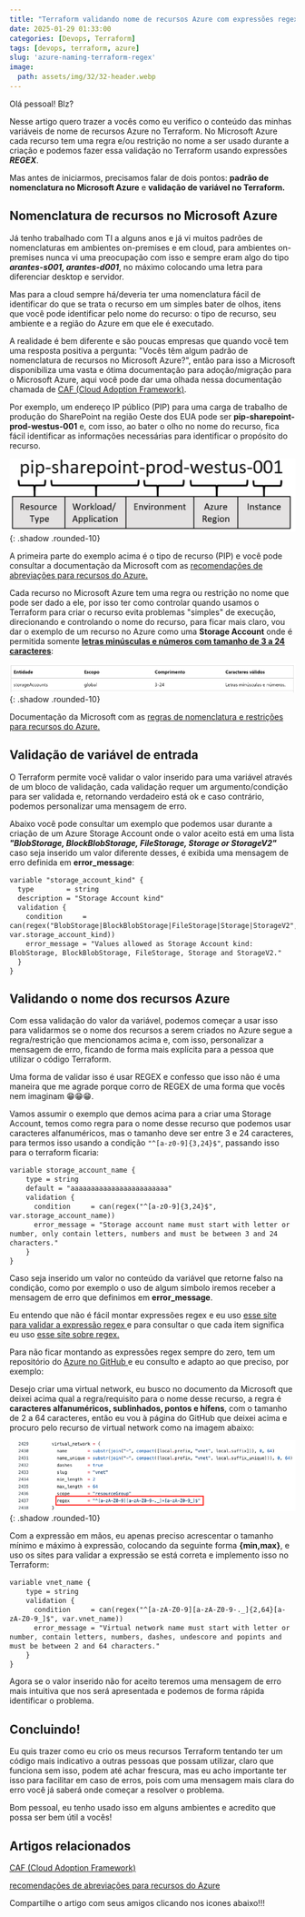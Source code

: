 ```yaml
---
title: "Terraform validando nome de recursos Azure com expressões regex"
date: 2025-01-29 01:33:00
categories: [Devops, Terraform]
tags: [devops, terraform, azure]
slug: 'azure-naming-terraform-regex'
image:
  path: assets/img/32/32-header.webp
---
```


Olá pessoal! Blz?

Nesse artigo quero trazer a vocês como eu verifico o conteúdo das minhas variáveis de nome de recursos Azure no Terraform. No Microsoft Azure cada recurso tem uma regra e/ou restrição no nome a ser usado durante a criação e podemos fazer essa validação no Terraform usando expressões ***REGEX***.

Mas antes de iniciarmos, precisamos falar de dois pontos: **padrão de nomenclatura no Microsoft Azure** e **validação de variável no Terraform.**

## Nomenclatura de recursos no Microsoft Azure

Já tenho trabalhado com TI a alguns anos e já vi muitos padrões de nomenclaturas em ambientes on-premises e em cloud, para ambientes on-premises nunca vi uma preocupação com isso e sempre eram algo do tipo ***arantes-s001, arantes-d001***, no máximo colocando uma letra para diferenciar desktop e servidor.

Mas para a cloud sempre há/deveria ter uma nomenclatura fácil de identificar do que se trata o recurso em um simples bater de olhos, itens que você pode identificar pelo nome do recurso: o tipo de recurso, seu ambiente e a região do Azure em que ele é executado. 

A realidade é bem diferente e são poucas empresas que quando você tem uma resposta positiva a pergunta: "Vocês têm algum padrão de nomenclatura de recursos no Microsoft Azure?", então para isso a Microsoft disponibiliza uma vasta e ótima documentação para adoção/migração para o Microsoft Azure, aqui você pode dar uma olhada nessa documentação chamada de <a href="https://learn.microsoft.com/pt-br/azure/cloud-adoption-framework/" target="_blank">CAF (Cloud Adoption Framework)</a>.

Por exemplo, um endereço IP público (PIP) para uma carga de trabalho de produção do SharePoint na região Oeste dos EUA pode ser **pip-sharepoint-prod-westus-001** e, com isso, ao bater o olho no nome do recurso, fica fácil identificar as informações necessárias para identificar o propósito do recurso.

![azure-terraform-regex](/assets/img/32/01.png){: .shadow .rounded-10}

A primeira parte do exemplo acima é o tipo de recurso (PIP) e você pode consultar a documentação da Microsoft com as <a href="https://learn.microsoft.com/pt-br/azure/cloud-adoption-framework/ready/azure-best-practices/resource-abbreviations" target="_blank">recomendações de abreviações para recursos do Azure.</a>

Cada recurso no Microsoft Azure tem uma regra ou restrição no nome que pode ser dado a ele, por isso ter como controlar quando usamos o Terraform para criar o recurso evita problemas "simples" de execução, direcionando e controlando o nome do recurso, para ficar mais claro, vou dar o exemplo de um recurso no Azure como uma **Storage Account** onde é permitida somente <ins>**letras minúsculas e números com tamanho de 3 a 24 caracteres**</ins>:

![azure-terraform-regex](/assets/img/32/02.png){: .shadow .rounded-10}

Documentação da Microsoft com as <a href="https://learn.microsoft.com/pt-br/azure/azure-resource-manager/management/resource-name-rules" target="_blank">regras de nomenclatura e restrições para recursos do Azure.</a>

## Validação de variável de entrada

O Terraform permite você validar o valor inserido para uma variável através de um bloco de validação, cada validação requer um argumento/condição para ser validada e, retornando verdadeiro está ok e caso contrário, podemos personalizar uma mensagem de erro. 

Abaixo você pode consultar um exemplo que podemos usar durante a criação de um Azure Storage Account onde o valor aceito está em uma lista ***"BlobStorage, BlockBlobStorage, FileStorage, Storage or StorageV2"*** caso seja inserido um valor diferente desses, é exibida uma mensagem de erro definida em **error_message**:

```hcl
variable "storage_account_kind" {
  type        = string
  description = "Storage Account kind"
  validation {
    condition     = can(regex("BlobStorage|BlockBlobStorage|FileStorage|Storage|StorageV2", var.storage_account_kind))
    error_message = "Values allowed as Storage Account kind: BlobStorage, BlockBlobStorage, FileStorage, Storage and StorageV2."
  }
}
```

## Validando o nome dos recursos Azure

Com essa validação do valor da variável, podemos começar a usar isso para validarmos se o nome dos recursos a serem criados no Azure segue a regra/restrição que mencionamos acima e, com isso, personalizar a mensagem de erro, ficando de forma mais explícita para a pessoa que utilizar o código Terraform.

Uma forma de validar isso é usar REGEX e confesso que isso não é uma maneira que me agrade porque corro de REGEX de uma forma que vocês nem imaginam 😁😁😁.

Vamos assumir o exemplo que demos acima para a criar uma Storage Account, temos como regra para o nome desse recurso que podemos usar caracteres alfanuméricos, mas o tamanho deve ser entre 3 e 24 caracteres, para termos isso usando a condição `"^[a-z0-9]{3,24}$"`, passando isso para o terraform ficaria:

```hcl
variable storage_account_name {
    type = string
    default = "aaaaaaaaaaaaaaaaaaaaaaaa"
    validation {
      condition     = can(regex("^[a-z0-9]{3,24}$", var.storage_account_name))
      error_message = "Storage account name must start with letter or number, only contain letters, numbers and must be between 3 and 24 characters."
    }
}
```

Caso seja inserido um valor no conteúdo da variável que retorne falso na condição, como por exemplo o uso de algum simbolo iremos receber a mensagem de erro que definimos em **error_message**.

Eu entendo que não é fácil montar expressões regex e eu uso <a href="https://regexr.com/" target="_blank"> esse site para validar a expressão regex </a> e para consultar o que cada item significa eu uso <a href="https://www3.ntu.edu.sg/home/ehchua/programming/howto/Regexe.html" target="_blank"> esse site sobre regex. </a>

Para não ficar montando as expressões regex sempre do zero, tem um repositório do <a href="https://github.com/Azure/terraform-azurerm-naming/blob/master/main.tf" target="_blank"> Azure no GitHub </a> e eu consulto e adapto ao que preciso, por exemplo:

Desejo criar uma virtual network, eu busco no documento da Microsoft que deixei acima qual a regra/requisito para o nome desse recurso, a regra é **caracteres alfanuméricos, sublinhados, pontos e hífens**, com o tamanho de 2 a 64 caracteres, então eu vou à página do GitHub que deixei acima e procuro pelo recurso de virtual network como na imagem abaixo:

![azure-terraform-regex](/assets/img/32/03.png){: .shadow .rounded-10}

Com a expressão em mãos, eu apenas preciso acrescentar o tamanho mínimo e máximo à expressão, colocando  da seguinte forma **{min,max}**, e uso os sites para validar a expressão se está correta e implemento isso no Terraform:

```hcl
variable vnet_name {
    type = string
    validation {
      condition     = can(regex("^[a-zA-Z0-9][a-zA-Z0-9-._]{2,64}[a-zA-Z0-9_]$", var.vnet_name))
      error_message = "Virtual network name must start with letter or number, contain letters, numbers, dashes, undescore and popints and must be between 2 and 64 characters."
    }
}
```

Agora se o valor inserido não for aceito teremos uma mensagem de erro mais intuitiva que nos será apresentada e podemos de forma rápida identificar o problema.

## Concluindo!

Eu quis trazer como eu crio os meus recursos Terraform tentando ter um código mais indicativo a outras pessoas que possam utilizar, claro que funciona sem isso, podem até achar frescura, mas eu acho importante ter isso para facilitar em caso de erros, pois com uma mensagem mais clara do erro você já saberá onde começar a resolver o problema.

Bom pessoal, eu tenho usado isso em alguns ambientes e acredito que possa ser bem útil a vocês!

## Artigos relacionados

<a href="https://learn.microsoft.com/pt-br/azure/cloud-adoption-framework/" target="_blank">CAF (Cloud Adoption Framework)</a>

<a href="https://learn.microsoft.com/pt-br/azure/cloud-adoption-framework/ready/azure-best-practices/resource-abbreviations" target="_blank">recomendações de abreviações para recursos do Azure</a>

Compartilhe o artigo com seus amigos clicando nos icones abaixo!!!
